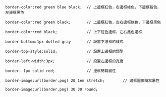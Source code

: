 ```
border-color:red green blue black;	// 上邊框紅色，右邊框綠色，下邊框藍色，左邊框黑色
```

```
border-color:red green black;		// 上邊框紅色，左右邊框綠色，下邊框黑色
```

```
border-color:red black;				// 上下紅色邊框，左右黑色邊框
```

```
border-bottom:1px dotted gray		// 設置下邊框的樣式
```

```
border-top-style:solid;				// 設置上邊框的類型
```

```
border-left-width:3px;				// 設置左邊框的寬度
```

```
border: 1px solid red;				// 邊框簡寫屬性
```

```
border-image:url(border.png) 20 1em stretch;		// 邊框圖像簡寫屬性
```

```
border-image:url(border.png) 30 30 round;
```